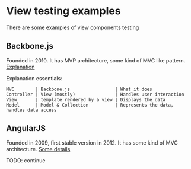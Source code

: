 View testing examples
=====
There are some examples of view components testing

## Backbone.js
Founded in 2010. It has MVP architecture, some kind of MVC like pattern. 
[Explanation](http://stackoverflow.com/a/6660560/1377912)
 
Explanation essentials:
```
MVC        | Backbone.js                 | What it does
Controller | View (mostly)               | Handles user interaction
View       | template rendered by a view | Displays the data
Model      | Model & Collection          | Represents the data, handles data access
```

## AngularJS
Founded in 2009, first stable version in 2012. It has some kind of MVC architecture. 
[Some details](http://www.codeproject.com/Articles/869712/AngularJS)

TODO: continue
